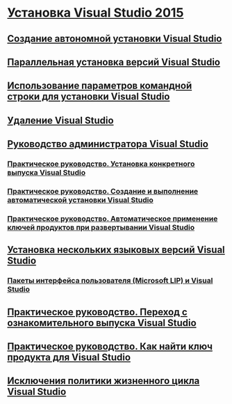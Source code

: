 # [Установка Visual Studio 2015](install-visual-studio-2015.md)
## [Создание автономной установки Visual Studio](create-an-offline-installation-of-visual-studio.md)
## [Параллельная установка версий Visual Studio](install-visual-studio-versions-side-by-side.md)
## [Использование параметров командной строки для установки Visual Studio](use-command-line-parameters-to-install-visual-studio.md)
## [Удаление Visual Studio](uninstall-visual-studio.md)
## [Руководство администратора Visual Studio](visual-studio-administrator-guide.md)
### [Практическое руководство. Установка конкретного выпуска Visual Studio](how-to-install-a-specific-release-of-visual-studio.md)
### [Практическое руководство. Создание и выполнение автоматической установки Visual Studio](how-to-create-and-run-an-unattended-installation-of-visual-studio.md)
### [Практическое руководство. Автоматическое применение ключей продуктов при развертывании Visual Studio](how-to-automatically-apply-product-keys-when-deploying-visual-studio.md)
## [Установка нескольких языковых версий Visual Studio](install-multiple-language-versions-of-visual-studio.md)
### [Пакеты интерфейса пользователя (Microsoft LIP) и Visual Studio](microsoft-language-interface-packs-lips-and-visual-studio.md)
## [Практическое руководство. Переход с ознакомительного выпуска Visual Studio](how-to-upgrade-from-a-trial-edition-of-visual-studio.md)
## [Практическое руководство. Как найти ключ продукта для Visual Studio](how-to-locate-the-visual-studio-product-key.md)
## [Исключения политики жизненного цикла Visual Studio](visual-studio-lifecycle-policy-exceptions.md)
